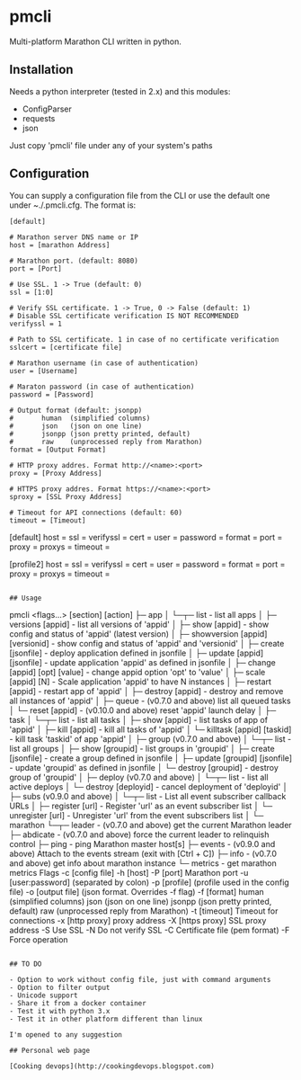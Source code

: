 # pmcli

Multi-platform Marathon CLI written in python.

## Installation

Needs a python interpreter (tested in 2.x) and this modules:

- ConfigParser
- requests
- json

Just copy 'pmcli' file under any of your system's paths 

## Configuration

You can supply a configuration file from the CLI or use the default one under ~./.pmcli.cfg. The format is:

```
[default]

# Marathon server DNS name or IP
host = [marathon Address]

# Marathon port. (default: 8080)
port = [Port]

# Use SSL. 1 -> True (default: 0)
ssl = [1:0]

# Verify SSL certificate. 1 -> True, 0 -> False (default: 1)
# Disable SSL certificate verification IS NOT RECOMMENDED
verifyssl = 1

# Path to SSL certificate. 1 in case of no certificate verification
sslcert = [certificate file]

# Marathon username (in case of authentication)
user = [Username]

# Maraton password (in case of authentication)
password = [Password]

# Output format (default: jsonpp)
#       human  (simplified columns)
#       json   (json on one line)
#       jsonpp (json pretty printed, default)
#       raw    (unprocessed reply from Marathon)
format = [Output Format]

# HTTP proxy addres. Format http://<name>:<port>
proxy = [Proxy Address]

# HTTPS proxy addres. Format https://<name>:<port>
sproxy = [SSL Proxy Address]

# Timeout for API connections (default: 60)
timeout = [Timeout]

```
[default]
host = <marathonhost1>
ssl = <ssl1>
verifyssl = <verifyssl1>
cert = <cert1>
user = <username1>
password = <password1>
format = <output format1>
port = <marathon port1>
proxy = <marathon proxy1>
proxys = <marathon ssl proxy1>
timeout = <timeout2>

[profile2]
host = <marathonhost2>
ssl = <ssl2>
verifyssl = <verifyssl2>
cert = <cert2>
user = <username2>
password = <password2>
format = <output format2>
port = <marathon port2>
proxy = <marathon proxy2>
proxys = <marathon ssl proxy2>
timeout = <timeout2>
```

## Usage

```
pmcli <flags...> [section] [action]
    ├─ app
    │    └─┬─ list                            - list all apps
    │      ├─ versions [appid]                - list all versions of 'appid'
    │      ├─ show [appid]                    - show config and status of 'appid' (latest version)
    │      ├─ showversion [appid] [versionid] - show config and status of 'appid' and 'versionid'
    │      ├─ create [jsonfile]               - deploy application defined in jsonfile
    │      ├─ update [appid] [jsonfile]       - update application 'appid' as defined in jsonfile
    │      ├─ change [appid] [opt] [value]    - change appid option 'opt' to 'value'
    │      ├─ scale [appid] [N]               - Scale application 'appid' to have N instances
    │      ├─ restart [appid]                 - restart app of 'appid'
    │      ├─ destroy [appid]                 - destroy and remove all instances of 'appid'
    │      ├─ queue                           - (v0.7.0 and above) list all queued tasks
    │      └─ reset [appid]                   - (v0.10.0 and above) reset 'appid' launch delay
    │
    ├─ task
    │     └─┬─ list                       - list all tasks
    │       ├─ show [appid]               - list tasks of app of 'appid'
    │       ├─ kill [appid]               - kill all tasks of 'appid'
    │       └─ killtask [appid] [taskid]  - kill task 'taskid' of app 'appid'
    │
    ├─ group (v0.7.0 and above)
    │      └─┬─ list                        - list all groups
    │        ├─ show [groupid]              - list groups in 'groupid'
    │        ├─ create [jsonfile]           - create a group defined in jsonfile
    │        ├─ update [groupid] [jsonfile] - update 'groupid' as defined in jsonfile
    │        └─ destroy [groupid]           - destroy group of 'groupid'
    │
    ├─ deploy (v0.7.0 and above)
    │       └─┬─ list                - list all active deploys
    │         └─ destroy [deployid]  - cancel deployment of 'deployid'
    │
    ├─ subs (v0.9.0 and above)
    │     └─┬─ list              - List all event subscriber callback URLs
    │       ├─ register [url]    - Register 'url' as an event subscriber list
    │       └─ unregister [url]  - Unregister 'url' from the event subscribers list
    │
    └─ marathon
              └─┬─ leader    - (v0.7.0 and above) get the current Marathon leader
                ├─ abdicate  - (v0.7.0 and above) force the current leader to relinquish control
                ├─ ping      - ping Marathon master host[s]
                ├─ events    - (v0.9.0 and above) Attach to the events stream (exit with [Ctrl + C])
                ├─ info      - (v0.7.0 and above) get info about marathon instance
                └─ metrics   - get marathon metrics
 Flags
  -c [config file]
  -h [host]
  -P [port] Marathon port
  -u [user:password] (separated by colon)
  -p [profile] (profile used in the config file)
  -o [output file] (json format. Overrides -f flag)
  -f [format]
       human  (simplified columns)
       json   (json on one line)
       jsonpp (json pretty printed, default)
       raw    (unprocessed reply from Marathon)
  -t [timeout] Timeout for connections
  -x [http proxy] proxy address
  -X [https proxy] SSL proxy address
  -S Use SSL
  -N Do not verify SSL
  -C Certificate file (pem format)
  -F Force operation

```

## TO DO

- Option to work without config file, just with command arguments
- Option to filter output
- Unicode support
- Share it from a docker container
- Test it with python 3.x
- Test it in other platform different than linux

I'm opened to any suggestion

## Personal web page

[Cooking devops](http://cookingdevops.blogspot.com)


